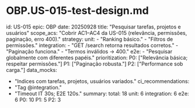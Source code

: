 # OBP.US-015-test-design.md
id: US-015
epic: OBP
date: 20250928
title: "Pesquisar tarefas, projetos e usuários"
scope_acs: "Cobrir AC1–AC4 da US-015 (relevância, permissões, paginação, erro 400)."
strategy:
  unit:
    - "Ranking básico."
    - "Filtros de permissões."
  integration:
    - "GET /search retorna resultados corretos."
    - "Paginação funciona."
    - "Termos inválidos → 400."
  e2e:
    - "Pesquisar globalmente com diferentes papéis."
prioritization:
  P0: ["Relevância básica; respeitar permissões."]
  P1: ["Paginação robusta."]
  P2: ["Performance sob carga."]
data_mocks:
  - "Indices com tarefas, projetos, usuários variados."
ci_recommendations:
  - "Tag @integration."
  - "Timeout IT 30s; E2E 120s."
summary:
  total: 18
  unit: 6
  integration: 6
  e2e: 6
  P0: 10
  P1: 5
  P2: 3
